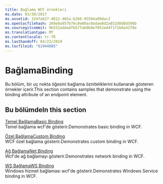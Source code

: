 ```yaml
---
title: Bağlama WCF örnekleri
ms.date: 03/30/2017
ms.assetid: 324fa627-d012-465a-b266-95594a09dac2
ms.openlocfilehash: 260e8a957b76c0e00ac0adae8d2a032d0d0d598b
ms.sourcegitcommit: 9b552addadfb57fab0b9e7852ed4f1f1b8a42f8e
ms.translationtype: MT
ms.contentlocale: tr-TR
ms.lasthandoff: 04/23/2019
ms.locfileid: "61944085"
---
```

# <a name="binding"></a><span data-ttu-id="009f7-102">Bağlama</span><span class="sxs-lookup"><span data-stu-id="009f7-102">Binding</span></span>

<span data-ttu-id="009f7-103">Bu bölüm, bir uç nokta öğesini bağlama özniteliklerini kullanarak gösteren örnekler içerir.</span><span class="sxs-lookup"><span data-stu-id="009f7-103">This section contains samples that demonstrate using the binding attribute of an endpoint element.</span></span>  
  
## <a name="in-this-section"></a><span data-ttu-id="009f7-104">Bu bölümde</span><span class="sxs-lookup"><span data-stu-id="009f7-104">In this section</span></span>
  
 [<span data-ttu-id="009f7-105">Temel Bağlama</span><span class="sxs-lookup"><span data-stu-id="009f7-105">Basic Binding</span></span>](../../../../docs/framework/wcf/samples/basic-binding.md)  
 <span data-ttu-id="009f7-106">Temel bağlama wcf'de gösterir.</span><span class="sxs-lookup"><span data-stu-id="009f7-106">Demonstrates basic binding in WCF.</span></span>  
  
 [<span data-ttu-id="009f7-107">Özel Bağlama</span><span class="sxs-lookup"><span data-stu-id="009f7-107">Custom Binding</span></span>](../../../../docs/framework/wcf/samples/custom-binding.md)  
 <span data-ttu-id="009f7-108">WCF özel bağlama gösterir.</span><span class="sxs-lookup"><span data-stu-id="009f7-108">Demonstrates custom binding in WCF.</span></span>  
  
 [<span data-ttu-id="009f7-109">Ağ Bağlama</span><span class="sxs-lookup"><span data-stu-id="009f7-109">Net Binding</span></span>](../../../../docs/framework/wcf/samples/net-binding.md)  
 <span data-ttu-id="009f7-110">Wcf'de ağ bağlamayı gösterir.</span><span class="sxs-lookup"><span data-stu-id="009f7-110">Demonstrates network binding in WCF.</span></span>  
  
 [<span data-ttu-id="009f7-111">WS Bağlama</span><span class="sxs-lookup"><span data-stu-id="009f7-111">WS Binding</span></span>](../../../../docs/framework/wcf/samples/ws-binding.md)  
 <span data-ttu-id="009f7-112">Windows hizmet bağlaması wcf'de gösterir.</span><span class="sxs-lookup"><span data-stu-id="009f7-112">Demonstrates Windows Service binding in WCF.</span></span>

